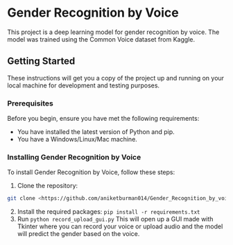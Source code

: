 
# Gender Recognition by Voice

This project is a deep learning model for gender recognition by voice. The model was trained using the Common Voice dataset from Kaggle.

## Getting Started

These instructions will get you a copy of the project up and running on your local machine for development and testing purposes.

### Prerequisites

Before you begin, ensure you have met the following requirements:

* You have installed the latest version of Python and pip.
* You have a Windows/Linux/Mac machine.

### Installing Gender Recognition by Voice

To install Gender Recognition by Voice, follow these steps:

1. Clone the repository:
```bash
git clone <https://github.com/aniketburman014/Gender_Recognition_by_voice>
```
2. Install the required packages:
   ```pip install -r requirements.txt```
3. Run
   ```python record_upload_gui.py```
This will open up a GUI made with Tkinter where you can record your voice or upload audio and the model will predict the gender based on the voice. 

